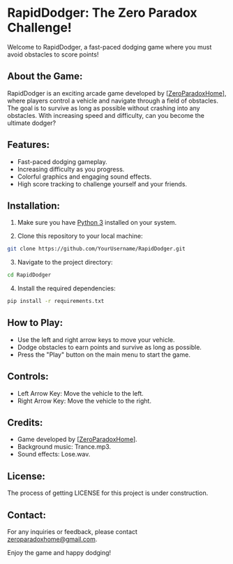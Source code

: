 # RapidDodger: The Zero Paradox Challenge!

Welcome to RapidDodger, a fast-paced dodging game where you must avoid obstacles to score points! 

## About the Game:
RapidDodger is an exciting arcade game developed by [[ZeroParadoxHome](https://github.com/ZeroParadoxHome)], where players control a vehicle and navigate through a field of obstacles. The goal is to survive as long as possible without crashing into any obstacles. With increasing speed and difficulty, can you become the ultimate dodger?

## Features:
- Fast-paced dodging gameplay.
- Increasing difficulty as you progress.
- Colorful graphics and engaging sound effects.
- High score tracking to challenge yourself and your friends.

## Installation:
1. Make sure you have [Python 3](https://www.python.org/downloads/) installed on your system.
   
3. Clone this repository to your local machine:

```bash
git clone https://github.com/YourUsername/RapidDodger.git
```

3. Navigate to the project directory:

```bash
cd RapidDodger
```
4. Install the required dependencies:

```bash
pip install -r requirements.txt
```

## How to Play:
- Use the left and right arrow keys to move your vehicle.
- Dodge obstacles to earn points and survive as long as possible.
- Press the "Play" button on the main menu to start the game.

## Controls:
- Left Arrow Key: Move the vehicle to the left.
- Right Arrow Key: Move the vehicle to the right.

## Credits:
- Game developed by [[ZeroParadoxHome](https://github.com/ZeroParadoxHome)].
- Background music: Trance.mp3.
- Sound effects: Lose.wav.

## License:
The process of getting LICENSE for this project is under construction.

## Contact:
For any inquiries or feedback, please contact [zeroparadoxhome@gmail.com](mailto:zeroparadoxhome@gmail.com).

Enjoy the game and happy dodging!
